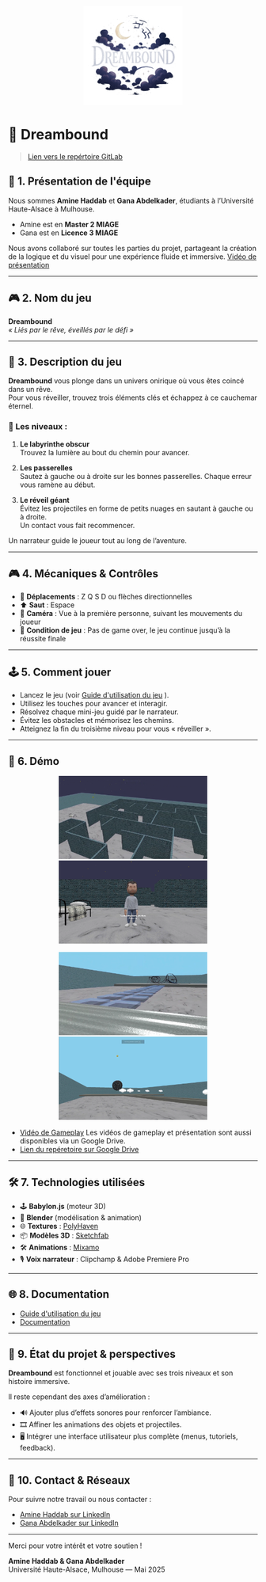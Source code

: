 <!-- LOGO PLACEHOLDER -->
<p align="center">
  <img src="public/images/logo.png" alt="Dreambound Logo" width="200"/>
</p>

# 🌌 Dreambound
> [Lien vers le repértoire GitLab](https://gitlab.com/aminehaddab/dreamland)
## 👥 1. Présentation de l'équipe

Nous sommes **Amine Haddab** et **Gana Abdelkader**, étudiants à l’Université Haute-Alsace à Mulhouse.  
- Amine est en **Master 2 MIAGE**  
- Gana est en **Licence 3 MIAGE**

Nous avons collaboré sur toutes les parties du projet, partageant la création de la logique et du visuel pour une expérience fluide et immersive.
[Vidéo de présentation](https://youtu.be/2kYtVNKXFIg)

---

## 🎮 2. Nom du jeu

**Dreambound**  
*« Liés par le rêve, éveillés par le défi »*

---

## 📖 3. Description du jeu

**Dreambound** vous plonge dans un univers onirique où vous êtes coincé dans un rêve.  
Pour vous réveiller, trouvez trois éléments clés et échappez à ce cauchemar éternel.

### 🌟 Les niveaux :

1. **Le labyrinthe obscur**  
   Trouvez la lumière au bout du chemin pour avancer.

2. **Les passerelles**  
   Sautez à gauche ou à droite sur les bonnes passerelles. Chaque erreur vous ramène au début.

3. **Le réveil géant**  
   Évitez les projectiles en forme de petits nuages en sautant à gauche ou à droite.  
   Un contact vous fait recommencer.

Un narrateur guide le joueur tout au long de l’aventure.

---

## 🎮 4. Mécaniques & Contrôles

- 🔄 **Déplacements** : Z Q S D ou flèches directionnelles  
- ⬆️ **Saut** : Espace  
- 🎥 **Caméra** : Vue à la première personne, suivant les mouvements du joueur  
- 🎯 **Condition de jeu** : Pas de game over, le jeu continue jusqu’à la réussite finale  

---

## 🕹️ 5. Comment jouer

- Lancez le jeu (voir [Guide d'utilisation du jeu](./GuideUtilisation.md)  ).  
- Utilisez les touches pour avancer et interagir.  
- Résolvez chaque mini-jeu guidé par le narrateur.  
- Évitez les obstacles et mémorisez les chemins.  
- Atteignez la fin du troisième niveau pour vous « réveiller ».

---

## 📸 6. Démo

<p align="center"> <img src="public/images/demo1.png" alt="Capture Dreambound 1" width="300"/> <img src="public/images/demo2.png" alt="Capture Dreambound 2" width="300"/> </p> <p align="center"> <img src="public/images/demo3.png" alt="Capture Dreambound 3" width="300"/> <img src="public/images/demo4.png" alt="Capture Dreambound 4" width="300"/> </p>

- [Vidéo de Gameplay](https://youtu.be/fMFAdqLfLlY) 
Les vidéos de gameplay et présentation sont aussi disponibles via un Google Drive.
- [Lien du repéretoire sur Google Drive](https://drive.google.com/drive/folders/1Tf7yyOTqn-4mb3lfqxvpOOb0SYGV5oLb?usp=drive_link) 
 
---

## 🛠️ 7. Technologies utilisées

- 🕹️ **Babylon.js** (moteur 3D)  
- 🎨 **Blender** (modélisation & animation)  
- 🌐 **Textures** : [PolyHaven](https://polyhaven.com/)  
- 📦 **Modèles 3D** : [Sketchfab](https://skfb.ly/) 
- 🛠️ **Animations** : [Mixamo](https://www.mixamo.com/#/) 
- 🎙️ **Voix narrateur** : Clipchamp & Adobe Premiere Pro  

---

## 🌐 8. Documentation

- [Guide d'utilisation du jeu](./GuideUtilisation.md)
- [Documentation](./Documentation.md)  

---

## 🔮 9. État du projet & perspectives

**Dreambound** est fonctionnel et jouable avec ses trois niveaux et son histoire immersive.

Il reste cependant des axes d’amélioration :  

- 🔊 Ajouter plus d’effets sonores pour renforcer l’ambiance.  
- 🎞️ Affiner les animations des objets et projectiles.  
- 🖥️ Intégrer une interface utilisateur plus complète (menus, tutoriels, feedback).

---

## 📇 10. Contact & Réseaux

Pour suivre notre travail ou nous contacter :  

- [Amine Haddab sur LinkedIn](https://www.linkedin.com/in/aminehaddab)  
- [Gana Abdelkader sur LinkedIn](https://www.linkedin.com/in/gana-abdelkader)

---

Merci pour votre intérêt et votre soutien !  

**Amine Haddab & Gana Abdelkader**  
Université Haute-Alsace, Mulhouse — Mai 2025